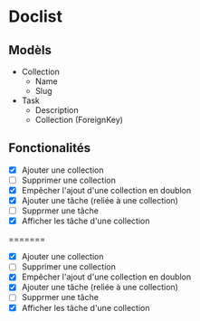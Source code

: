 # Doclist

## Modèls 
- Collection    
  - Name  
  - Slug
- Task
  - Description
  - Collection (ForeignKey)

## Fonctionalités


- [x] Ajouter une collection  
- [ ] Supprimer une collection  
- [x] Empêcher l'ajout d'une collection en doublon  
- [x] Ajouter une tâche (reliée à une collection)  
- [ ] Supprmer une tâche  
- [x] Afficher les tâche d'une collection 

=======
- [X] Ajouter une collection  
- [ ] Supprimer une collection  
- [x] Empêcher l'ajout d'une collection en doublon  
- [x] Ajouter une tâche (reliée à une collection)  
- [ ] Supprmer une tâche  
- [x] Afficher les tâche d'une collection
